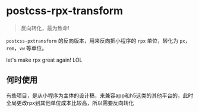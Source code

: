 # postcss-rpx-transform

> 反向转化，最为致命!

`postcss-pxtransform` 的反向版本，用来反向把小程序的 `rpx` 单位，转化为 `px`，`rem`，`vw` 等单位。

let's make rpx great again! LOL

## 何时使用

有些项目，是从小程序为主体的设计稿，来兼容app和h5这类的其他平台的，此时全局更改rpx到其他单位成本比较高，所以需要反向转化

